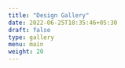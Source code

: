```yaml
---
title: "Design Gallery"
date: 2022-06-25T18:35:46+05:30
draft: false
type: gallery
menu: main
weight: 20
---
```


